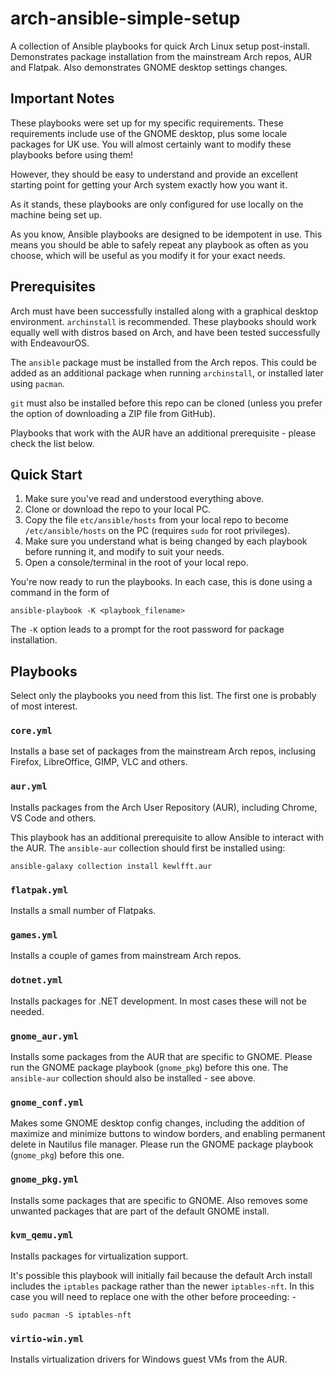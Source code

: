 # arch-ansible-simple-setup
A collection of Ansible playbooks for quick Arch Linux setup post-install. Demonstrates package installation from the mainstream Arch repos, AUR and Flatpak. Also demonstrates GNOME desktop settings changes.

## Important Notes
These playbooks were set up for my specific requirements. These requirements include use of the GNOME desktop, plus some locale packages for UK use. You will almost certainly want to modify these playbooks before using them!

However, they should be easy to understand and provide an excellent starting point for getting your Arch system exactly how you want it.

As it stands, these playbooks are only configured for use locally on the machine being set up.

As you know, Ansible playbooks are designed to be idempotent in use. This means you should be able to safely repeat any playbook as often as you choose, which will be useful as you modify it for your exact needs.

## Prerequisites
Arch must have been successfully installed along with a graphical desktop environment. `archinstall` is recommended. These playbooks should work equally well with distros based on Arch, and have been tested successfully with EndeavourOS.

The `ansible` package must be installed from the Arch repos. This could be added as an additional package when running `archinstall`, or installed later using `pacman`.

`git` must also be installed before this repo can be cloned (unless you prefer the option of downloading a ZIP file from GitHub).

Playbooks that work with the AUR have an additional prerequisite - please check the list below.

## Quick Start
1. Make sure you've read and understood everything above.
2. Clone or download the repo to your local PC.
3. Copy the file `etc/ansible/hosts` from your local repo to become `/etc/ansible/hosts` on the PC (requires `sudo` for root privileges).
4. Make sure you understand what is being changed by each playbook before running it, and modify to suit your needs.
5. Open a console/terminal in the root of your local repo.

You're now ready to run the playbooks. In each case, this is done using a command in the form of

`ansible-playbook -K <playbook_filename>`

The `-K` option leads to a prompt for the root password for package installation. 

## Playbooks
Select only the playbooks you need from this list. The first one is probably of most interest.

### `core.yml`
Installs a base set of packages from the mainstream Arch repos, inclusing Firefox, LibreOffice, GIMP, VLC and others.

### `aur.yml`
Installs packages from the Arch User Repository (AUR), including Chrome, VS Code and others.

This playbook has an additional prerequisite to allow Ansible to interact with the AUR. The `ansible-aur` collection should first be installed using:

`ansible-galaxy collection install kewlfft.aur`

### `flatpak.yml`
Installs a small number of Flatpaks.

### `games.yml`
Installs a couple of games from mainstream Arch repos.

### `dotnet.yml`
Installs packages for .NET development. In most cases these will not be needed.

### `gnome_aur.yml`

Installs some packages from the AUR that are specific to GNOME. Please run the GNOME package playbook (`gnome_pkg`) before this one. The `ansible-aur` collection should also be installed - see above.

### `gnome_conf.yml`
Makes some GNOME desktop config changes, including the addition of maximize and minimize buttons to window borders, and enabling permanent delete in Nautilus file manager. Please run the GNOME package playbook (`gnome_pkg`) before this one.

### `gnome_pkg.yml`

Installs some packages that are specific to GNOME. Also removes some unwanted packages that are part of the default GNOME install.

### `kvm_qemu.yml`
Installs packages for virtualization support.

It's possible this playbook will initially fail because the default Arch install includes the `iptables` package rather than the newer `iptables-nft`. In this case you will need to replace one with the other before proceeding: -

`sudo pacman -S iptables-nft`

### `virtio-win.yml`
Installs virtualization drivers for Windows guest VMs from the AUR.
